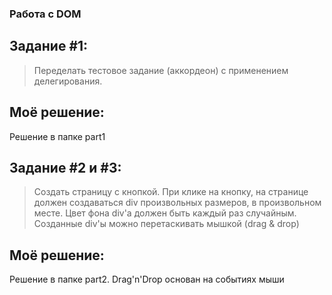 ### Работа с DOM

## Задание #1:


>Переделать тестовое задание (аккордеон) с применением делегирования.


## Моё решение:

Решение в папке part1

## Задание #2 и #3:


>Создать страницу с кнопкой. При клике на кнопку, на странице должен создаваться div произвольных размеров, в произвольном месте.
Цвет фона div'а должен быть каждый раз случайным.
Созданные div'ы можно перетаскивать мышкой (drag & drop)

## Моё решение:

Решение в папке part2. Drag'n'Drop основан на событиях мыши
